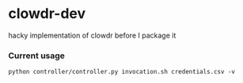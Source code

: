 # clowdr-dev
hacky implementation of clowdr before I package it


### Current usage

```
python controller/controller.py invocation.sh credentials.csv -v
```
